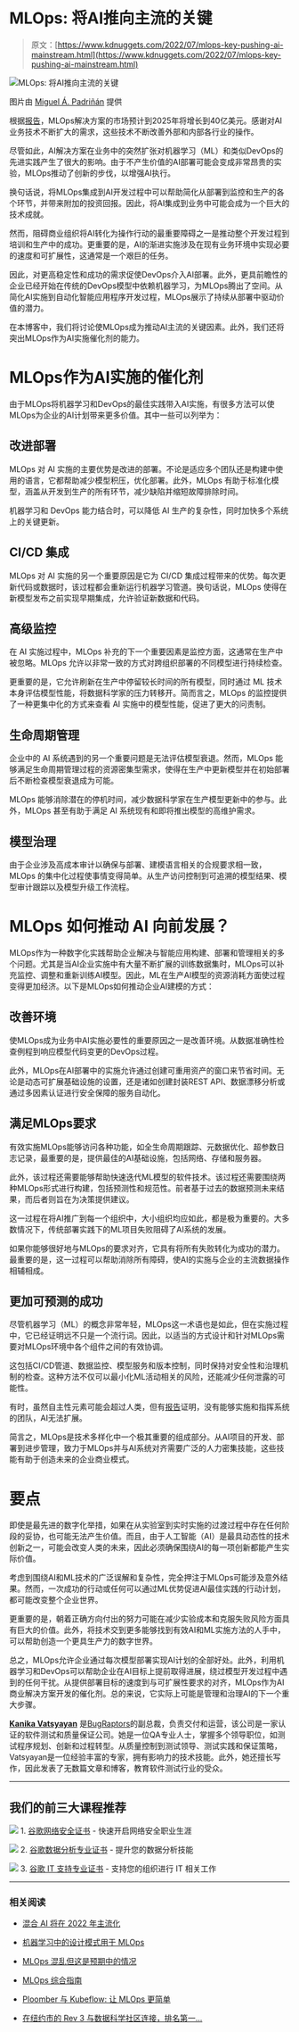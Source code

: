 # MLOps: 将AI推向主流的关键

> 原文：[https://www.kdnuggets.com/2022/07/mlops-key-pushing-ai-mainstream.html](https://www.kdnuggets.com/2022/07/mlops-key-pushing-ai-mainstream.html)

![MLOps: 将AI推向主流的关键](../Images/404479d17ece9b70ccea415580e5b8e1.png)

图片由 [Miguel Á. Padriñán](https://www.pexels.com/photo/photo-of-golden-cogwheel-on-black-background-3785927/) 提供

根据[报告](https://www2.deloitte.com/us/en/insights/focus/tech-trends/2021/mlops-industrialized-ai.html)，MLOps解决方案的市场预计到2025年将增长到40亿美元。感谢对AI业务技术不断扩大的需求，这些技术不断改善外部和内部各行业的操作。

尽管如此，AI解决方案在业务中的突然扩张对机器学习（ML）和类似DevOps的先进实践产生了很大的影响。由于不产生价值的AI部署可能会变成非常昂贵的实验，MLOps推动了创新的步伐，以增强AI执行。

换句话说，将MLOps集成到AI开发过程中可以帮助简化从部署到监控和生产的各个环节，并带来附加的投资回报。因此，将AI集成到业务中可能会成为一个巨大的技术成就。

然而，阻碍商业组织将AI转化为操作行动的最重要障碍之一是推动整个开发过程到培训和生产中的成功。更重要的是，AI的渐进实施涉及在现有业务环境中实现必要的速度和可扩展性，这通常是一个艰巨的任务。

因此，对更高稳定性和成功的需求促使DevOps介入AI部署。此外，更具前瞻性的企业已经开始在传统的DevOps模型中依赖机器学习，为MLOps腾出了空间。从简化AI实施到自动化智能应用程序开发过程，MLOps展示了持续从部署中驱动价值的潜力。

在本博客中，我们将讨论使MLOps成为推动AI主流的关键因素。此外，我们还将突出MLOps作为AI实施催化剂的能力。

# MLOps作为AI实施的催化剂

由于MLOps将机器学习和DevOps的最佳实践带入AI实施，有很多方法可以使MLOps为企业的AI计划带来更多价值。其中一些可以列举为：

## 改进部署

MLOps 对 AI 实施的主要优势是改进的部署。不论是适应多个团队还是构建中使用的语言，它都帮助减少模型积压，优化部署。此外，MLOps 有助于标准化模型，涵盖从开发到生产的所有环节，减少缺陷并缩短故障排除时间。

机器学习和 DevOps 能力结合时，可以降低 AI 生产的复杂性，同时加快多个系统上的关键更新。

## CI/CD 集成

MLOps 对 AI 实施的另一个重要原因是它为 CI/CD 集成过程带来的优势。每次更新代码或数据时，该过程都会重新运行机器学习管道。换句话说，MLOps 使得在新模型发布之前实现早期集成，允许验证新数据和代码。

## 高级监控

在 AI 实施过程中，MLOps 补充的下一个重要因素是监控方面，这通常在生产中被忽略。MLOps 允许以非常一致的方式对跨组织部署的不同模型进行持续检查。

更重要的是，它允许刷新在生产中停留较长时间的所有模型，同时通过 ML 技术本身评估模型性能，将数据科学家的压力转移开。简而言之，MLOps 的监控提供了一种更集中化的方式来查看 AI 实施中的模型性能，促进了更大的问责制。

## 生命周期管理

企业中的 AI 系统遇到的另一个重要问题是无法评估模型衰退。然而，MLOps 能够满足生命周期管理过程的资源密集型需求，使得在生产中更新模型并在初始部署后不断检查模型衰退成为可能。

MLOps 能够消除潜在的停机时间，减少数据科学家在生产模型更新中的参与。此外，MLOps 甚至有助于满足 AI 系统现有和即将推出模型的高维护需求。

## 模型治理

由于企业涉及高成本审计以确保与部署、建模语言相关的合规要求相一致，MLOps 的集中化过程使事情变得简单。从生产访问控制到可追溯的模型结果、模型审计跟踪以及模型升级工作流程。

# MLOps 如何推动 AI 向前发展？

MLOps作为一种数字化实践帮助企业解决与智能应用构建、部署和管理相关的多个问题。尤其是当AI企业实施中有大量不断扩展的训练数据集时，MLOps可以补充监控、调整和重新训练AI模型。因此，ML在生产AI模型的资源消耗方面使过程变得更加经济。以下是MLOps如何推动企业AI建模的方式：

## 改善环境

使MLOps成为业务中AI实施必要性的重要原因之一是改善环境。从数据准确性检查例程到响应模型代码变更的DevOps过程。

此外，MLOps在AI部署中的实施允许通过创建可重用资产的窗口来节省时间。无论是动态可扩展基础设施的设置，还是诸如创建封装REST API、数据漂移分析或通过多因素认证进行安全保障的服务自动化。

## 满足MLOps要求

有效实施MLOps能够访问各种功能，如全生命周期跟踪、元数据优化、超参数日志记录，最重要的是，提供最佳的AI基础设施，包括网络、存储和服务器。

此外，该过程还需要能够帮助快速迭代ML模型的软件技术。该过程还需要围绕两种MLOps形式进行构建，包括预测性和规范性。前者基于过去的数据预测未来结果，而后者则旨在为决策提供建议。

这一过程在将AI推广到每一个组织中，大小组织均应如此，都是极为重要的。大多数情况下，传统部署实践下的ML项目失败阻碍了AI系统的发展。

如果你能够很好地与MLOps的要求对齐，它具有将所有失败转化为成功的潜力。最重要的是，这一过程可以帮助消除所有障碍，使AI的实施与企业的主流数据操作相辅相成。

## 更加可预测的成功

尽管机器学习（ML）的概念非常年轻，MLOps这一术语也是如此，但在实施过程中，它已经证明远不只是一个流行词。因此，以适当的方式设计和针对MLOps需要对MLOps环境中各个组件之间的有效协调。

这包括CI/CD管道、数据监控、模型服务和版本控制，同时保持对安全性和治理机制的检查。这种方法不仅可以最小化ML活动相关的风险，还能减少任何泄露的可能性。

有时，虽然自主性元素可能会超过人类，但有[报告](https://blog.dataiku.com/the-missing-link-to-mlops-diverse-ai-talent)证明，没有能够实施和指挥系统的团队，AI无法扩展。

简言之，MLOps是技术多样化中一个极其重要的组成部分。从AI项目的开发、部署到进步管理，致力于MLOps并与AI系统对齐需要广泛的人力密集技能，这些技能有助于创造未来的企业商业模式。

# 要点

即使是最先进的数字化举措，如果在从实验室到实时实施的过渡过程中存在任何阶段的妥协，也可能无法产生价值。而且，由于人工智能（AI）是最具动态性的技术创新之一，可能会改变人类的未来，因此必须确保围绕AI的每一项创新都能产生实际价值。

考虑到围绕AI和ML技术的广泛误解和复杂性，完全押注于MLOps可能涉及意外结果。然而，一次成功的行动或任何可以通过ML优势促进AI最佳实践的行动计划，都可能改变整个企业世界。

更重要的是，朝着正确方向付出的努力可能在减少实验成本和克服失败风险方面具有巨大的价值。此外，将技术交到更多能够找到有效AI和ML实施方法的人手中，可以帮助创造一个更具生产力的数字世界。

总之，MLOps允许企业通过每次模型部署实现AI计划的全部好处。此外，利用机器学习和DevOps可以帮助企业在AI目标上提前取得进展，绕过模型开发过程中遇到的任何干扰。从提供部署目标的速度到与可扩展性要求的对齐，MLOps作为AI商业解决方案开发的催化剂。总的来说，它实际上可能是管理和治理AI的下一个重大步骤。

**[Kanika Vatsyayan](https://www.linkedin.com/in/kanika-vatsyayan-19439b68/)** 是[BugRaptors](http://bugraptors.com/)的副总裁，负责交付和运营，该公司是一家认证的软件测试和质量保证公司。她是一位QA专业人士，掌握多个领导职位，如测试程序规划、创新和过程转型。从质量控制到测试领导、测试实践和保证策略，Vatsyayan是一位经验丰富的专家，拥有影响力的技术技能。此外，她还擅长写作，因此发表了无数篇文章和博客，教育软件测试行业的受众。

* * *

## 我们的前三大课程推荐

![](../Images/0244c01ba9267c002ef39d4907e0b8fb.png) 1\. [谷歌网络安全证书](https://www.kdnuggets.com/google-cybersecurity) - 快速开启网络安全职业生涯

![](../Images/e225c49c3c91745821c8c0368bf04711.png) 2\. [谷歌数据分析专业证书](https://www.kdnuggets.com/google-data-analytics) - 提升您的数据分析技能

![](../Images/0244c01ba9267c002ef39d4907e0b8fb.png) 3\. [谷歌 IT 支持专业证书](https://www.kdnuggets.com/google-itsupport) - 支持您的组织进行 IT 相关工作

* * *

### 相关阅读

+   [混合 AI 将在 2022 年主流化](https://www.kdnuggets.com/2022/03/hybrid-ai-go-mainstream-2022.html)

+   [机器学习中的设计模式用于 MLOps](https://www.kdnuggets.com/2022/02/design-patterns-machine-learning-mlops.html)

+   [MLOps 混乱但这是预期中的情况](https://www.kdnuggets.com/2022/03/mlops-mess-expected.html)

+   [MLOps 综合指南](https://www.kdnuggets.com/2023/08/comprehensive-guide-mlops.html)

+   [Ploomber 与 Kubeflow: 让 MLOps 更简单](https://www.kdnuggets.com/2022/02/ploomber-kubeflow-mlops-easier.html)

+   [在纽约市的 Rev 3 与数据科学社区连接，排名第一…](https://www.kdnuggets.com/2022/03/domino-connect-data-science-community-nyc-mlops-conference.html)
